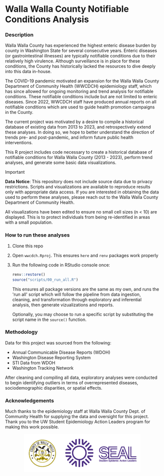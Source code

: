 # Walla Walla County Notifiable Conditions Analysis

### Description

Walla Walla County has experienced the highest enteric disease burden by county
in Washington State for several consecutive years. Enteric diseases (or 
gastrointestinal illnesses) are typically notifiable conditions due to their 
relatively high virulence. Although surveillance is in place for these conditions, 
the County has historically lacked the resources to dive deeply into this data 
in-house.

The COVID-19 pandemic motivated an expansion for the Walla Walla County Department 
of Community Health (WWCDCH) epidemiology staff, which has since allowed for 
ongoing monitoring and trend analysis for notifiable conditions. These notifiable 
conditions include but are not limited to enteric diseases. Since 2022, WWCDCH 
staff have produced annual reports on all notifiable conditions which are used
to guide health promotion campaigns in the County.

The current project was motivated by a desire to compile a historical database 
of existing data from 2013 to 2023, and retrospectively extend these analyses. In 
doing so, we hope to better understand the direction of trends pre- and 
post-pandemic, and inform future public health interventions.

This R project includes code necessary to create a historical database of 
notifiable conditions for Walla Walla County (2013 - 2023), perform trend analyses, 
and generate some basic data visualizations.

> [!IMPORTANT]  
>
> **Data Notice**: This repository does not include source data due to privacy 
restrictions. Scripts and visualizations are available to reproduce results only 
with appropriate data access. If you are interested in obtaining the data used 
to perform these analyses, please reach out to the Walla Walla County Department 
of Community Health.
>
> All visualizations have been edited to ensure no small cell sizes (n < 10) 
are displayed. This is to protect individuals from being re-identified in areas 
with a small population.

### How to run these analyses

1. Clone this repo

2. Open `wwcdch.Rproj`. This ensures `here` and `renv` packages work properly  
   
3. Run the following code in RStudio console once:  
   
   ```r
   renv::restore()
   source("scripts/00_run_all.R")
   ```  
   This ensures all package versions are the same as my own, and runs the 
   'run all' script which will follow the pipeline from data ingestion, cleaning,
   and transformation through exploratory and inferential analysis, then generate
   vizualizations and reports.
   
   Optionally, you may choose to run a specific script by substituting the script
   name in the `source()` function.
   
### Methodology

Data for this project was sourced from the following:  

- Annual Communicable Disease Reports (WDOH)  
- Washington Disease Reporting System
- STI Data from WDOH
- Washington Tracking Network

After cleaning and compiling all data, exploratory analyses were conducted to
begin identifying outliers in terms of overrepresented diseases, sociodemographic
disparities, or spatial effects.  

### Acknowledgements

Much thanks to the epidemiology staff at Walla Walla County Dept. of Community 
Health for supplying the data and oversight for this project. Thank you to the
UW Student Epidemiology Action Leaders program for making this work possible.  

<div align = "center">
  <a href = "https://dch.wwcowa.gov/">
    <img src = "images/combined_logo.png"
    alt = "Walla Walla County Logo">
  </a>
</div>






